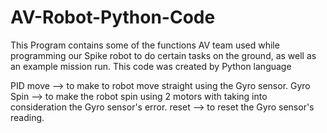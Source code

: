 # AV-Robot-Python-Code
This Program contains some of the functions AV team used while programming our Spike robot to do certain tasks on the ground, as well as an example mission run.
This code was created by Python language

PID move --> to make to robot move straight using the Gyro sensor.
Gyro Spin --> to make the robot spin using 2 motors with taking into consideration the Gyro sensor's error.
reset --> to reset the Gyro sensor's reading.
